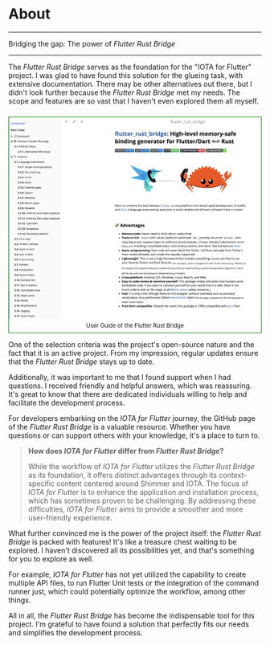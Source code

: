 # About

---

Bridging the gap: The power of _Flutter Rust Bridge_

---

The _Flutter Rust Bridge_ serves as the foundation for the "IOTA for Flutter" project. I was glad to have found this solution for the glueing task, with extensive documentation. There may be other alternatives out there, but I didn't look further because the _Flutter Rust Bridge_ met my needs. The scope and features are so vast that I haven't even explored them all myself.

###

<figure style="margin:0;border: 1px solid green;"><img src="../../assets/frb.png" alt=""><figcaption style="font-size: 0.8em;text-align:center;"><p style="margin: 4px 0 7px 0;">User Guide of the Flutter Rust Bridge</p></figcaption></figure>

One of the selection criteria was the project's open-source nature and the fact that it is an active project. From my impression, regular updates ensure that the _Flutter Rust Bridge_ stays up to date.

Additionally, it was important to me that I found support when I had questions. I received friendly and helpful answers, which was reassuring. It's great to know that there are dedicated individuals willing to help and facilitate the development process.

For developers embarking on the _IOTA for Flutter_ journey, the GitHub page of the _Flutter Rust Bridge_ is a valuable resource. Whether you have questions or can support others with your knowledge, it's a place to turn to.

> **How does _IOTA for Flutter_ differ from _Flutter Rust Bridge_?**
>
> While the workflow of _IOTA for Flutter_ utilizes the _Flutter Rust Bridge_ as its foundation, it offers distinct advantages through its context-specific content centered around Shimmer and IOTA. The focus of _IOTA for Flutter_ is to enhance the application and installation process, which has sometimes proven to be challenging. By addressing these difficulties, _IOTA for Flutter_ aims to provide a smoother and more user-friendly experience.

What further convinced me is the power of the project itself: the _Flutter Rust Bridge_ is packed with features! It's like a treasure chest waiting to be explored. I haven't discovered all its possibilities yet, and that's something for you to explore as well.

For example, _IOTA for Flutter_ has not yet utilized the capability to create multiple API files, to run Flutter Unit tests or the integration of the command runner just, which could potentially optimize the workflow, among other things.

All in all, the _Flutter Rust Bridge_ has become the indispensable tool for this project. I'm grateful to have found a solution that perfectly fits our needs and simplifies the development process.
